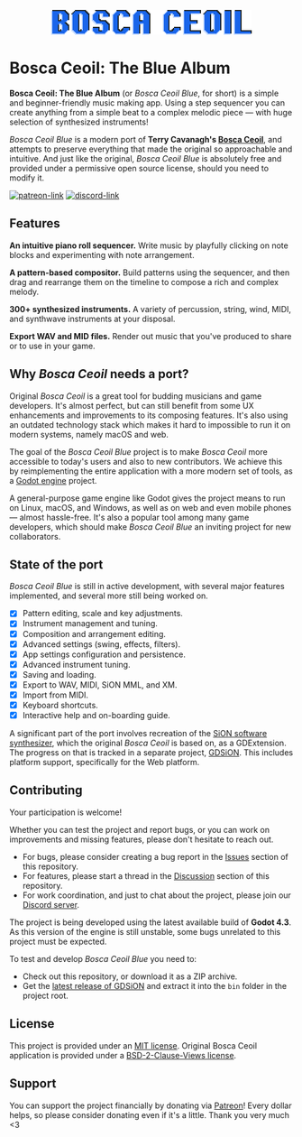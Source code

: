 <p align="center">
	<img src="assets/logos/logo_blue.png">
</p>

# Bosca Ceoil: The Blue Album

**Bosca Ceoil: The Blue Album** (or _Bosca Ceoil Blue_, for short) is a simple and beginner-friendly music making app. Using a step sequencer you can create anything from a simple beat to a complex melodic piece — with huge selection of synthesized instruments!

_Bosca Ceoil Blue_ is a modern port of **Terry Cavanagh's [Bosca Ceoil](https://github.com/TerryCavanagh/boscaceoil)**, and attempts to preserve everything that made the original so approachable and intuitive. And just like the original, _Bosca Ceoil Blue_ is absolutely free and provided under a permissive open source license, should you need to modify it.

[![patreon-link](https://img.shields.io/badge/Patreon-orange?label=support%20the%20project&color=%23F2614B&style=for-the-badge)](https://patreon.com/YuriSizov)
[![discord-link](https://img.shields.io/badge/Discord-purple?label=get%20in%20touch&color=%235865F2&style=for-the-badge)](https://discord.gg/S657Y9KPF9)

## Features

**An intuitive piano roll sequencer.** Write music by playfully clicking on note blocks and experimenting with note arrangement.

**A pattern-based compositor.** Build patterns using the sequencer, and then drag and rearrange them on the timeline to compose a rich and complex melody.

**300+ synthesized instruments.** A variety of percussion, string, wind, MIDI, and synthwave instruments at your disposal.

**Export WAV and MID files.** Render out music that you've produced to share or to use in your game.

## Why _Bosca Ceoil_ needs a port?

Original _Bosca Ceoil_ is a great tool for budding musicians and game developers. It's almost perfect, but can still benefit from some UX enhancements and improvements to its composing features. It's also using an outdated technology stack which makes it hard to impossible to run it on modern systems, namely macOS and web.

The goal of the _Bosca Ceoil Blue_ project is to make _Bosca Ceoil_ more accessible to today's users and also to new contributors. We achieve this by reimplementing the entire application with a more modern set of tools, as a [Godot engine](https://godotengine.org/) project.

A general-purpose game engine like Godot gives the project means to run on Linux, macOS, and Windows, as well as on web and even mobile phones — almost hassle-free. It's also a popular tool among many game developers, which should make _Bosca Ceoil Blue_ an inviting project for new collaborators.

## State of the port

_Bosca Ceoil Blue_ is still in active development, with several major features implemented, and several more still being worked on.

- [x] Pattern editing, scale and key adjustments.
- [x] Instrument management and tuning.
- [x] Composition and arrangement editing.
- [x] Advanced settings (swing, effects, filters).
- [x] App settings configuration and persistence.
- [x] Advanced instrument tuning.
- [x] Saving and loading.
- [x] Export to WAV, MIDI, SiON MML, and XM.
- [x] Import from MIDI.
- [x] Keyboard shortcuts.
- [x] Interactive help and on-boarding guide.

A significant part of the port involves recreation of the [SiON software synthesizer](https://github.com/keim/SiON), which the original _Bosca Ceoil_ is based on, as a GDExtension. The progress on that is tracked in a separate project, [GDSiON](https://github.com/YuriSizov/gdsion). This includes platform support, specifically for the Web platform.

## Contributing

Your participation is welcome!

Whether you can test the project and report bugs, or you can work on improvements and missing features, please don't hesitate to reach out.

- For bugs, please consider creating a bug report in the [Issues](https://github.com/YuriSizov/boscaceoil-blue/issues) section of this repository.
- For features, please start a thread in the [Discussion](https://github.com/YuriSizov/boscaceoil-blue/discussions) section of this repository.
- For work coordination, and just to chat about the project, please join our [Discord server](https://discord.gg/S657Y9KPF9).

The project is being developed using the latest available build of **Godot 4.3**. As this version of the engine is still unstable, some bugs unrelated to this project must be expected.

To test and develop _Bosca Ceoil Blue_ you need to:

- Check out this repository, or download it as a ZIP archive.
- Get the [latest release of GDSiON](https://github.com/YuriSizov/gdsion/releases) and extract it into the `bin` folder in the project root.

## License

This project is provided under an [MIT license](LICENSE). Original Bosca Ceoil application is provided under a [BSD-2-Clause-Views license](https://github.com/TerryCavanagh/boscaceoil/blob/da4cedf00c766101f4c7d3a48f1608fc8fd44659/README.md).

## Support

You can support the project financially by donating via [Patreon](https://www.patreon.com/YuriSizov)! Every dollar helps, so please consider donating even if it's a little. Thank you very much <3
